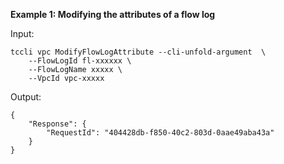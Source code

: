 **Example 1: Modifying the attributes of a flow log**



Input: 

```
tccli vpc ModifyFlowLogAttribute --cli-unfold-argument  \
    --FlowLogId fl-xxxxxx \
    --FlowLogName xxxxx \
    --VpcId vpc-xxxxx
```

Output: 
```
{
    "Response": {
        "RequestId": "404428db-f850-40c2-803d-0aae49aba43a"
    }
}
```

